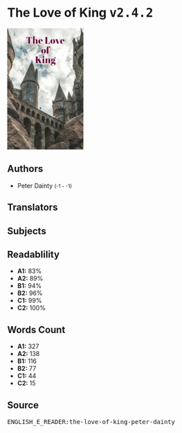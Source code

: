 # The Love of King <kbd>v2.4.2</kbd>

![](./cover.medium.jpg "")

## Authors


 - Peter Dainty <small>(-1 - -1)</small>

## Translators



## Subjects



## Readablility


 - **A1:** 83%
 - **A2:** 89%
 - **B1:** 94%
 - **B2:** 96%
 - **C1:** 99%
 - **C2:** 100%

## Words Count


 - **A1:** 327
 - **A2:** 138
 - **B1:** 116
 - **B2:** 77
 - **C1:** 44
 - **C2:** 15

## Source


<kbd>ENGLISH_E_READER:the-love-of-king-peter-dainty</kbd>
